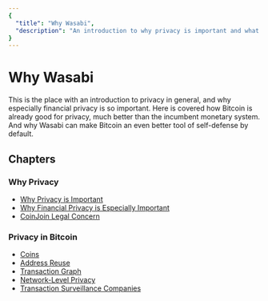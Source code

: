 ```yaml
---
{
  "title": "Why Wasabi",
  "description": "An introduction to why privacy is important and what problems Wasabi solves. This is the Wasabi documentation, an archive of knowledge about the open-source, non-custodial and privacy-focused Bitcoin wallet for desktop."
}
---
```


# Why Wasabi

This is the place with an introduction to privacy in general, and why especially financial privacy is so important.
Here is covered how Bitcoin is already good for privacy, much better than the incumbent monetary system.
And why Wasabi can make Bitcoin an even better tool of self-defense by default.

## Chapters

### Why Privacy

- [Why Privacy is Important](/why-wasabi/WhyPrivacyImportant.md)
- [Why Financial Privacy is Especially Important](/why-wasabi/WhyFinancialPrivacy.md)
- [CoinJoin Legal Concern](/why-wasabi/LegalConcern.md)

### Privacy in Bitcoin

- [Coins](/why-wasabi/Coins.md)
- [Address Reuse](/why-wasabi/AddressReuse.md)
- [Transaction Graph](/why-wasabi/TransactionGraph.md)
- [Network-Level Privacy](/why-wasabi/NetworkLevelPrivacy.md)
- [Transaction Surveillance Companies](/why-wasabi/TransactionSurveillanceCompanies.md)
